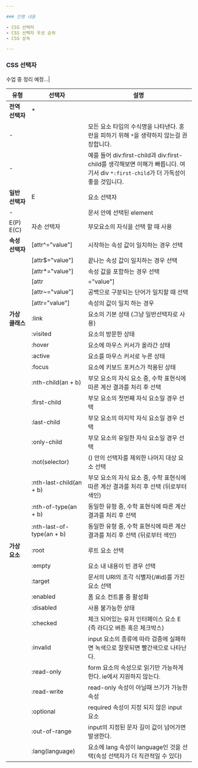 ```yaml
---

### 진행 내용

- CSS 선택자
- CSS 선택자 우선 순위
- CSS 상속

---
```


### CSS 선택자

수업 중 정리 예정...|

유형 | 선택자 | 설명|
--- | --- | ---|
**전역 선택자** | * |
-  |  |모든 요소 타입의 수식명을 나타낸다. 혼란을 피하기 위해 `*`을 생략하지 않는걸 권장합니다.
- | | 예를 들어 div:first-child과 div:first-child를 생각해보면 이해가 빠릅니다. 여기서 div `*:first-child`가 더 가독성이 좋을 것입니다.|
**일반 선택자** | E | 요소 선택자 |
- | | 문서 안에 선택된 element |
 | E(P) E(C) | 자손 선택자 | 부모요소의 자식을 선택 할 때 사용 |
**속성 선택자** | [attr^="value"] | 시작하는 속성 값이 일치하는 경우 선택|
        | [attr$="value"] | 끝나는 속성 값이 일치하는 경우 선택|
        | [attr*="value"] | 속성 값을 포함하는 경우 선택|
        | [attr|="value"] | 하이픈(-)으로 구분되는 단어가 일치할 때 선택 (국내에서 잘 사용하지 않는다.)|
        | [attr~="value"] | 공백으로 구분되는 단어가 일치할 때 선택|
        | [attr="value"] | 속성의 값이 일치 하는 경우|
**가상 클래스** | :link | <a> 요소의 기본 상태 (그냥 일반선택자로 사용)|
         | :visited | <a> 요소의 방문한 상태|
         | :hover | 요소에 마우스 커서가 올라간 상태|
         | :active | 요소를 마우스 커서로 누른 상태|
         | :focus | 요소에 키보드 포커스가 적용된 상태|
         | :nth-child(an + b) | 부모 요소의 자식 요소 중, 수학 표현식에 따른 계산 결과를 처리 후 선택|
         | :first-child | 부모 요소의 첫번째 자식 요소일 경우 선택|
         | :last-child | 부모 요소의 마지막 자식 요소일 경우 선택|
         | :only-child | 부모 요소의 유일한 자식 요소일 경우 선택|
         | :not(selector) | () 안의 선택자를 제외한 나머지 대상 요소 선택|
         | :nth-last-child(an + b) | 부모 요소의 자식 요소 중, 수학 표현식에 따른 계산 결과를 처리 후 선택 (뒤로부터 색인)|
         | :nth-of-type(an + b) | 동일한 유형 중, 수학 표현식에 따른 계산 결과를 처리 후 선택|
         | :nth-last-of-type(an + b) | 동일한 유형 중, 수학 표현식에 따른 계산 결과를 처리 후 선택 (뒤로부터 색인)|
**가상 요소** | :root | 루트 요소 선택|
        | :empty | 요소 내 내용이 빈 경우 선택|
        | :target | 문서의 URI의 조각 식별자(/#id)를 가진 요소 선택|
        | :enabled | 폼 요소 컨트롤 중 활성화|
        | :disabled | 사용 불가능한 상태|
        | :checked | 체크 되어있는 유저 인터페이스 요소 E (즉 라디오 버튼 혹은 체크박스)|
        | :invalid | input 요소의 종류에 따라 검증에 실패하면 녹색으로 잘못되면 빨간색으로 나타난다.|
        | :read-only | form 요소의 속성으로 읽기만 가능하게 한다. ie에서 지원하지 않는다.|
        | :read-write | read-only 속성이 아닐때 쓰기가 가능한 속성|
        | :optional | required 속성이 지정 되지 않은 input 요소|
        | :out-of-range | input의 지정된 문자 길이 값이 넘어가면 발생한다.|
         | :lang(language) | 요소에 lang 속성이 language인 것을 선택(속성 선택자가 더 직관적일 수 있다)|
